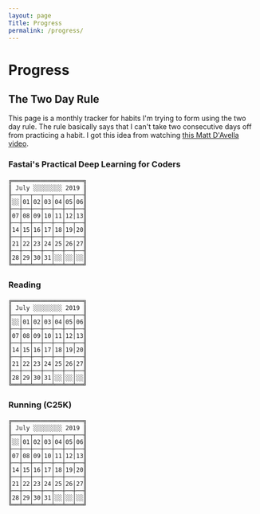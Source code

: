```yaml
---
layout: page
Title: Progress
permalink: /progress/
---
```


# Progress

## The Two Day Rule

This page is a monthly tracker for habits I'm trying to form using the two day rule. The rule basically says that I can't take two consecutive days off from practicing a habit. I got this idea from watching [this Matt D'Avella video](https://www.youtube.com/watch?v=YgB_XfudqeU).


### Fastai's Practical Deep Learning for Coders

```
╔════════════════════╗
║ July ░░░░░░░░ 2019 ║
╟──┬──┬──┬──┬──┬──┬──╢
║░░│01│02│03│04│05│06║
╟──┼──┼──┼──┼──┼──┼──╢
║07│08│09│10│11│12│13║
╟──┼──┼──┼──┼──┼──┬──╢
║14│15│16│17│18│19│20║
╟──┼──┼──┼──┼──┼─────╢
║21│22│23│24│25│26│27║
╟──┼──┼──┼──┼──┼──┼──╢
║28│29│30│31│░░│░░│░░║
╚══╧══╧══╧══╧══╧══╧══╝
```

### Reading 

```
╔════════════════════╗
║ July ░░░░░░░░ 2019 ║
╟──┬──┬──┬──┬──┬──┬──╢
║░░│01│02│03│04│05│06║
╟──┼──┼──┼──┼──┼──┼──╢
║07│08│09│10│11│12│13║
╟──┼──┼──┼──┼──┼──┬──╢
║14│15│16│17│18│19│20║
╟──┼──┼──┼──┼──┼─────╢
║21│22│23│24│25│26│27║
╟──┼──┼──┼──┼──┼──┼──╢
║28│29│30│31│░░│░░│░░║
╚══╧══╧══╧══╧══╧══╧══╝
```

### Running (C25K)

```
╔════════════════════╗
║ July ░░░░░░░░ 2019 ║
╟──┬──┬──┬──┬──┬──┬──╢
║░░│01│02│03│04│05│06║
╟──┼──┼──┼──┼──┼──┼──╢
║07│08│09│10│11│12│13║
╟──┼──┼──┼──┼──┼──┬──╢
║14│15│16│17│18│19│20║
╟──┼──┼──┼──┼──┼─────╢
║21│22│23│24│25│26│27║
╟──┼──┼──┼──┼──┼──┼──╢
║28│29│30│31│░░│░░│░░║
╚══╧══╧══╧══╧══╧══╧══╝
```